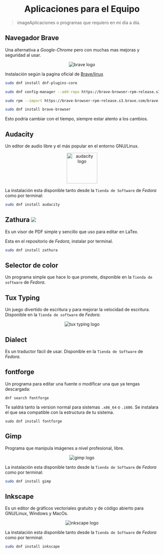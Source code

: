 <h1 align="center">Aplicaciones para el Equipo</h1>

> imageAplicaciones o programas que requiero en mi día a día.

## Navegador Brave

Una alternativa a _Google-Chrome_ pero con muchas mas mejoras y seguridad al usar.
<div align="center">
  <img src="https://brave.com/static-assets/images/brave-logo-sans-text.svg" alt="brave logo" title="brave logo">
</div>

Instalación según la pagina oficial de [Brave/linux](https://brave.com/linux/)

```bash
sudo dnf install dnf-plugins-core

sudo dnf config-manager --add-repo https://brave-browser-rpm-release.s3.brave.com/brave-browser.repo

sudo rpm --import https://brave-browser-rpm-release.s3.brave.com/brave-core.asc

sudo dnf install brave-browser
```

Esto podría cambiar con el tiempo, siempre estar atento a los cambios.

## Audacity

Un editor de audio libre y el más popular en el entorno GNU/Linux.
<div align="center">
  <img width="100px" src="https://www.audacityteam.org/_astro/Audacity_Logo.63b57726.svg" alt="audacity logo" title="audacity logo">
</div>

La instalación esta disponible tanto desde la `Tienda de Software` de _Fedora_ como por terminal:

```bash
sudo dnf install audacity
```

## Zathura <img src="https://pwmt.org/static/img/logo.png">

Es un visor de PDF simple y sencillo que uso para editar en LaTex.

Esta en el repositorio de _Fedora_, instalar por terminal.

```bash
sudo dnf install zathura
```

## Selector de color

Un programa simple que hace lo que promete, disponible en la `Tienda de software` de _Fedora_.

## Tux Typing

Un juego divertido de escritura y para mejorar la velocidad de escritura. Disponible en la `Tienda de software` de _Fedora_.

<div align="center">
  <img src="https://images.sftcdn.net/images/t_app-icon-s/p/4fed82ea-96d6-11e6-a89f-00163ec9f5fa/574674166/tux-typing-linux-155549_960_720.webp" alt="tux typing logo" title="tux typing logo">
</div>

## Dialect

Es un traductor fácil de usar. Disponible en la `Tienda de Software` de _Fedora_.

## fontforge

Un programa para editar una fuente o modificar una que ya tengas descargada:

```shell
dnf search fontforge
```

Te saldrá tanto la version normal para sistemas `.x86_64` o `.i686`. Se instalara el que sea compatible con la estructura de tu sistema.

```shell
sudo dnf install fontforge
```

## Gimp

Programa que manipula imágenes a nivel profesional, libre.

<div align="center">
  <img src="https://www.gimp.org/images/frontpage/wilber-big.png" alt="gimp logo" title="gimp logo">
</div>

La instalación esta disponible tanto desde la `Tienda de Software` de _Fedora_ como por terminal:

```bash
sudo dnf install gimp
```

## Inkscape

Es un editor de gráficos vectoriales gratuito y de código abierto para GNU/Linux, Windows y MacOs.

<div align="center">
  <img src="https://www.gimp.org/images/frontpage/Inkscape_Logo.svg.png" alt="inkscape logo" title="inkscape logo">
</div>

La instalación esta disponible tanto desde la `Tienda de Software` de _Fedora_ como por terminal:

```bash
sudo dnf install inkscape
```
